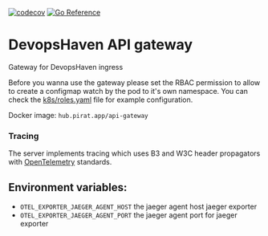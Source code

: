 [![codecov](https://codecov.io/gh/devopshaven/api-gateway/branch/master/graph/badge.svg?token=ZD5AC3QTUW)](https://codecov.io/gh/devopshaven/api-gateway)
[![Go Reference](https://pkg.go.dev/badge/github.com/devopshaven/api-gateway.svg)](https://pkg.go.dev/github.com/devopshaven/api-gateway)
# DevopsHaven API gateway

Gateway for DevopsHaven ingress

Before you wanna use the gateway please set the RBAC permission to allow to create a configmap watch by the pod to it's own namespace. You can check the [k8s/roles.yaml](k8s/roles.yaml) file for example configuration.

Docker image: `hub.pirat.app/api-gateway`

### Tracing

The server implements tracing which uses B3 and W3C header propagators with [OpenTelemetry](https://opentelemetry.io/) standards. 

## Environment variables:

- `OTEL_EXPORTER_JAEGER_AGENT_HOST` the jaeger agent host jaeger exporter
- `OTEL_EXPORTER_JAEGER_AGENT_PORT` the jaeger agent port for jaeger exporter
